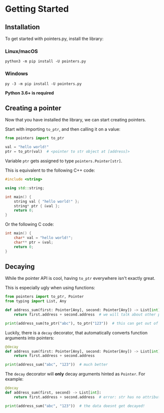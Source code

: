 # Getting Started

## Installation

To get started with pointers.py, install the library:

### Linux/macOS

```
python3 -m pip install -U pointers.py
```

### Windows

```
py -3 -m pip install -U pointers.py
```

**Python 3.6+ is required**

## Creating a pointer

Now that you have installed the library, we can start creating pointers.

Start with importing `to_ptr`, and then calling it on a value:

```py
from pointers import to_ptr

val = "hello world!"
ptr = to_ptr(val)  # <pointer to str object at [address]>
```

Variable `ptr` gets assigned to type `pointers.Pointer[str]`.

This is equivalent to the following C++ code:

```cpp
#include <string>

using std::string;

int main() {
    string val { "hello world!" };
    string* ptr { &val };
    return 0;
}
```

Or the following C code:

```c
int main() {
    char* val = "hello world!";
    char** ptr = &val;
    return 0;
}
```

## Decaying

While the pointer API is cool, having `to_ptr` everywhere isn't exactly great.

This is especially ugly when using functions:

```py
from pointers import to_ptr, Pointer
from typing import List, Any

def address_sum(first: Pointer[Any], second: Pointer[Any]) -> List[int]:
    return first.address + second.address  # we will talk about other pointer attributes later

print(address_sum(to_ptr("abc"), to_ptr("123"))  # this can get out of hand very quickly!
```

Luckily, there is a `decay` decorator, that automatically converts function arguments into pointers:

```py
@decay
def address_sum(first: Pointer[Any], second: Pointer[Any]) -> List[int]:
    return first.address + second.address

print(address_sum("abc", "123"))  # much better
```

The `decay` decorator will **only** decay arguments hinted as `Pointer`. For example:

```py
@decay
def address_sum(first, second) -> List[int]:
    return first.address + second.address  # error: str has no attribute address

print(address_sum("abc", "123"))  # the data doesnt get decayed!
```
